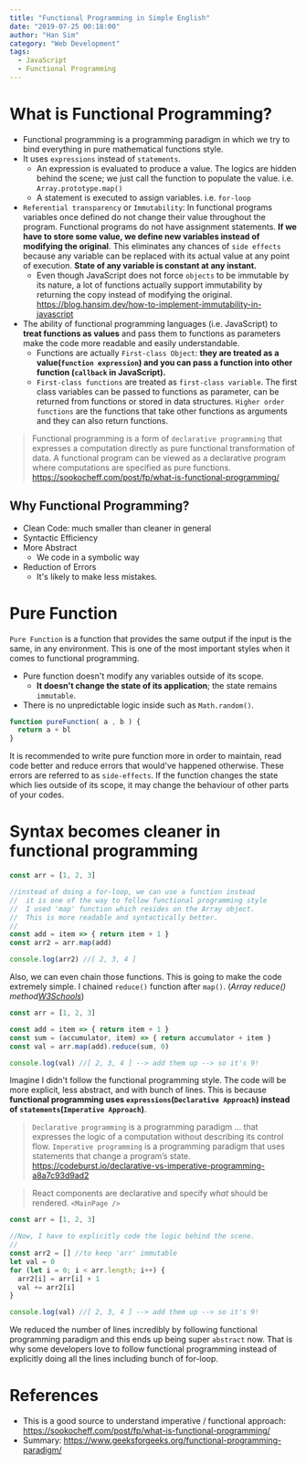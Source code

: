 ```yaml
---
title: "Functional Programming in Simple English"
date: "2019-07-25 00:18:00"
author: "Han Sim"
category: "Web Development"
tags:
  - JavaScript
  - Functional Programming
---
```


# What is Functional Programming?

- Functional programming is a programming paradigm in which we try to bind everything in pure mathematical functions style.
- It uses `expressions` instead of `statements`.
  - An expression is evaluated to produce a value. The logics are hidden behind the scene; we just call the function to populate the value. i.e. `Array.prototype.map()`
  - A statement is executed to assign variables. i.e. `for-loop`
- `Referential transparency` or `Immutability`: In functional programs variables once defined do not change their value throughout the program. Functional programs do not have assignment statements. **If we have to store some value, we define new variables instead of modifying the original**. This eliminates any chances of `side effects` because any variable can be replaced with its actual value at any point of execution. **State of any variable is constant at any instant.**
  - Even though JavaScript does not force `objects` to be immutable by its nature, a lot of functions actually support immutability by returning the copy instead of modifying the original. https://blog.hansim.dev/how-to-implement-immutability-in-javascript
- The ability of functional programming languages (i.e. JavaScript) to **treat functions as values** and pass them to functions as parameters make the code more readable and easily understandable.
  - Functions are actually `First-class Object`: **they are treated as a value(`function expression`) and you can pass a function into other function (`callback` in JavaScript).**
  - `First-class functions` are treated as `first-class variable`. The first class variables can be passed to functions as parameter, can be returned from functions or stored in data structures. `Higher order functions` are the functions that take other functions as arguments and they can also return functions.

> Functional programming is a form of `declarative programming` that expresses a computation directly as pure functional transformation of data. A functional program can be viewed as a declarative program where computations are specified as pure functions. https://sookocheff.com/post/fp/what-is-functional-programming/

## Why Functional Programming?

- Clean Code: much smaller than cleaner in general
- Syntactic Efficiency
- More Abstract
  - We code in a symbolic way
- Reduction of Errors
  - It's likely to make less mistakes.

# Pure Function

`Pure Function` is a function that provides the same output if the input is the same, in any environment. This is one of the most important styles when it comes to functional programming.

- Pure function doesn't modify any variables outside of its scope.
  - **It doesn't change the state of its application**; the state remains `immutable`.
- There is no unpredictable logic inside such as `Math.random()`.

```JavaScript
function pureFunction( a , b ) {
  return a + bl
}
```

It is recommended to write pure function more in order to maintain, read code better and reduce errors that would've happened otherwise. These errors are referred to as `side-effects`. If the function changes the state which lies outside of its scope, it may change the behaviour of other parts of your codes.

# Syntax becomes cleaner in functional programming

```JavaScript
const arr = [1, 2, 3]

//instead of doing a for-loop, we can use a function instead
//  it is one of the way to follow functional programming style
//  I used 'map' function which resides on the Array object.
//  This is more readable and syntactically better.
//
const add = item => { return item + 1 }
const arr2 = arr.map(add)

console.log(arr2) //[ 2, 3, 4 ]
```

Also, we can even chain those functions. This is going to make the code extremely simple. I chained `reduce()` function after `map()`. (_Array reduce() method[W3Schools](https://www.w3schools.com/jsref/jsref_reduce.asp)_)

```JavaScript
const arr = [1, 2, 3]

const add = item => { return item + 1 }
const sum = (accumulator, item) => { return accumulator + item }
const val = arr.map(add).reduce(sum, 0)

console.log(val) //[ 2, 3, 4 ] --> add them up --> so it's 9!
```

Imagine I didn't follow the functional programming style. The code will be more explicit, less abstract, and with bunch of lines. This is because **functional programming uses `expressions`(`Declarative Approach`) instead of `statements`(`Imperative Approach`)**.

> `Declarative programming` is a programming paradigm … that expresses the logic of a computation without describing its control flow.
> `Imperative programming` is a programming paradigm that uses statements that change a program’s state.
> https://codeburst.io/declarative-vs-imperative-programming-a8a7c93d9ad2

> React components are declarative and specify _what_ should be rendered. `<MainPage />`

```JavaScript
const arr = [1, 2, 3]

//Now, I have to explicitly code the logic behind the scene.
//
const arr2 = [] //to keep 'arr' immutable
let val = 0
for (let i = 0; i < arr.length; i++) {
  arr2[i] = arr[i] + 1
  val += arr2[i]
}

console.log(val) //[ 2, 3, 4 ] --> add them up --> so it's 9!
```

We reduced the number of lines incredibly by following functional programming paradigm and this ends up being super `abstract` now. That is why some developers love to follow functional programming instead of explicitly doing all the lines including bunch of for-loop.

# References

- This is a good source to understand imperative / functional approach: https://sookocheff.com/post/fp/what-is-functional-programming/
- Summary: https://www.geeksforgeeks.org/functional-programming-paradigm/
